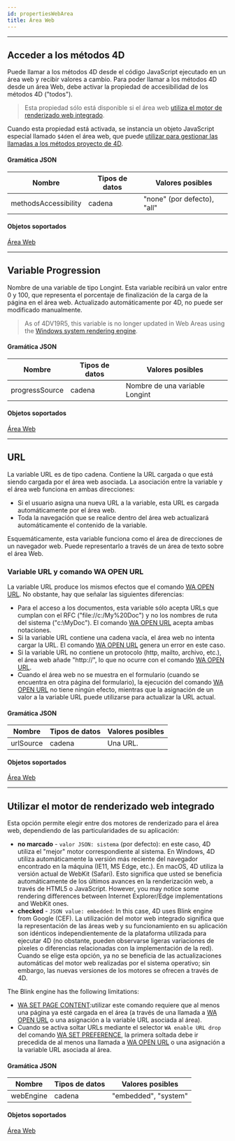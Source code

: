 ```yaml
---
id: propertiesWebArea
title: Área Web
---
```


---
## Acceder a los métodos 4D

Puede llamar a los métodos 4D desde el código JavaScript ejecutado en un área web y recibir valores a cambio. Para poder llamar a los métodos 4D desde un área Web, debe activar la propiedad de accesibilidad de los métodos 4D ("todos").

> Esta propiedad sólo está disponible si el área web [utiliza el motor de renderizado web integrado](#use-embedded-web-rendering-engine).

Cuando esta propiedad está activada, se instancia un objeto JavaScript especial llamado `$4d`en el área web, que puede [utilizar para gestionar las llamadas a los métodos proyecto de 4D](webArea_overview.md#4d-object).



#### Gramática JSON

| Nombre               | Tipos de datos | Valores posibles            |
| -------------------- | -------------- | --------------------------- |
| methodsAccessibility | cadena         | "none" (por defecto), "all" |

#### Objetos soportados

[Área Web](webArea_overview.md)


---
## Variable Progression

Nombre de una variable de tipo Longint. Esta variable recibirá un valor entre 0 y 100, que representa el porcentaje de finalización de la carga de la página en el área web. Actualizado automáticamente por 4D, no puede ser modificado manualmente.

> As of 4DV19R5, this variable is no longer updated in Web Areas using the [Windows system rendering engine](./webAreaOverview.md#web-rendering-engine).

#### Gramática JSON

| Nombre         | Tipos de datos | Valores posibles               |
| -------------- | -------------- | ------------------------------ |
| progressSource | cadena         | Nombre de una variable Longint |

#### Objetos soportados

[Área Web](webArea_overview.md)




---
## URL

La variable URL es de tipo cadena. Contiene la URL cargada o que está siendo cargada por el área web asociada. La asociación entre la variable y el área web funciona en ambas direcciones:

*   Si el usuario asigna una nueva URL a la variable, esta URL es cargada automáticamente por el área web.
*   Toda la navegación que se realice dentro del área web actualizará automáticamente el contenido de la variable.

Esquemáticamente, esta variable funciona como el área de direcciones de un navegador web. Puede representarlo a través de un área de texto sobre el área Web.

### Variable URL y comando WA OPEN URL

La variable URL produce los mismos efectos que el comando [WA OPEN URL](https://doc.4d.com/4Dv18/4D/18/WA-OPEN-URL.301-4504841.en.html). No obstante, hay que señalar las siguientes diferencias:
- Para el acceso a los documentos, esta variable sólo acepta URLs que cumplan con el RFC ("file://c:/My%20Doc") y no los nombres de ruta del sistema ("c:\MyDoc"). El comando [WA OPEN URL](https://doc.4d.com/4Dv18/4D/18/WA-OPEN-URL.301-4504841.en.html) acepta ambas notaciones.
- Si la variable URL contiene una cadena vacía, el área web no intenta cargar la URL. El comando [WA OPEN URL](https://doc.4d.com/4Dv18/4D/18/WA-OPEN-URL.301-4504841.en.html) genera un error en este caso.
- Si la variable URL no contiene un protocolo (http, mailto, archivo, etc.), el área web añade "http://", lo que no ocurre con el comando [WA OPEN URL](https://doc.4d.com/4Dv18/4D/18/WA-OPEN-URL.301-4504841.en.html).
- Cuando el área web no se muestra en el formulario (cuando se encuentra en otra página del formulario), la ejecución del comando [WA OPEN URL](https://doc.4d.com/4Dv18/4D/18/WA-OPEN-URL.301-4504841.en.html) no tiene ningún efecto, mientras que la asignación de un valor a la variable URL puede utilizarse para actualizar la URL actual.

#### Gramática JSON

| Nombre    | Tipos de datos | Valores posibles |
| --------- | -------------- | ---------------- |
| urlSource | cadena         | Una URL.         |

#### Objetos soportados

[Área Web](webArea_overview.md)






---
## Utilizar el motor de renderizado web integrado

Esta opción permite elegir entre dos motores de renderizado para el área web, dependiendo de las particularidades de su aplicación:

*   **no marcado** - `valor JSON: sistema` (por defecto): en este caso, 4D utiliza el "mejor" motor correspondiente al sistema. En Windows, 4D utiliza automáticamente la versión más reciente del navegador encontrado en la máquina (IE11, MS Edge, etc.). En macOS, 4D utiliza la versión actual de WebKit (Safari). Esto significa que usted se beneficia automáticamente de los últimos avances en la renderización web, a través de HTML5 o JavaScript. However, you may notice some rendering differences between Internet Explorer/Edge implementations and WebKit ones.
*   **checked** - `JSON value: embedded`: In this case, 4D uses Blink engine from Google (CEF). La utilización del motor web integrado significa que la representación de las áreas web y su funcionamiento en su aplicación son idénticos independientemente de la plataforma utilizada para ejecutar 4D (no obstante, pueden observarse ligeras variaciones de píxeles o diferencias relacionadas con la implementación de la red). Cuando se elige esta opción, ya no se beneficia de las actualizaciones automáticas del motor web realizadas por el sistema operativo; sin embargo, las nuevas versiones de los motores se ofrecen a través de 4D.

The Blink engine has the following limitations:

- [WA SET PAGE CONTENT](https://doc.4d.com/4Dv18/4D/18.4/WA-SET-PAGE-CONTENT.301-5232965.en.html):utilizar este comando requiere que al menos una página ya esté cargada en el área (a través de una llamada a [WA OPEN URL](https://doc.4d.com/4Dv18/4D/18.4/WA-OPEN-URL.301-5232954.en.html) o una asignación a la variable URL asociada al área).
- Cuando se activa soltar URLs mediante el selector `WA enable URL drop` del comando [WA SET PREFERENCE](https://doc.4d.com/4Dv18/4D/18.4/WA-SET-PREFERENCE.301-5232962.en.html), la primera soltada debe ir precedida de al menos una llamada a [WA OPEN URL](https://doc.4d.com/4Dv18/4D/18.4/WA-OPEN-URL.301-5232954.en.html) o una asignación a la variable URL asociada al área.

#### Gramática JSON

| Nombre    | Tipos de datos | Valores posibles     |
| --------- | -------------- | -------------------- |
| webEngine | cadena         | "embedded", "system" |

#### Objetos soportados

[Área Web](webArea_overview.md)
